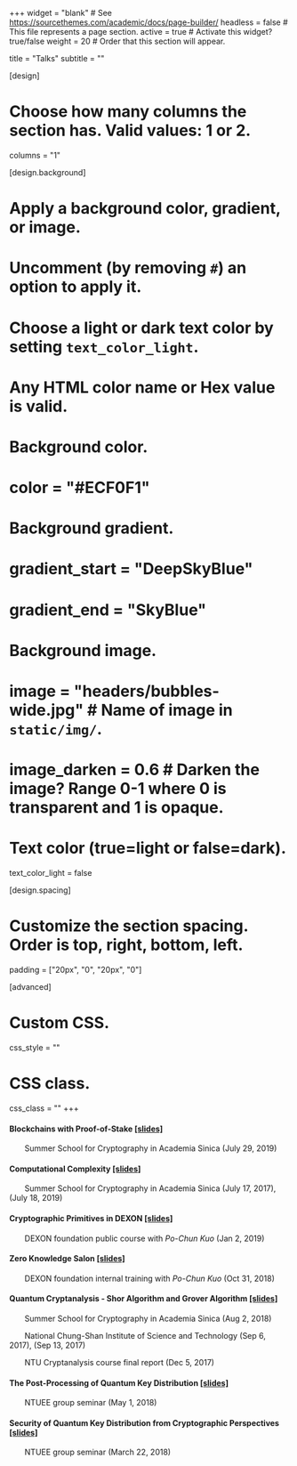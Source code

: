 +++
widget = "blank"  # See https://sourcethemes.com/academic/docs/page-builder/
headless = false  # This file represents a page section.
active = true  # Activate this widget? true/false
weight = 20  # Order that this section will appear.

title = "Talks"
subtitle = ""

[design]
  # Choose how many columns the section has. Valid values: 1 or 2.
  columns = "1"

[design.background]
  # Apply a background color, gradient, or image.
  #   Uncomment (by removing `#`) an option to apply it.
  #   Choose a light or dark text color by setting `text_color_light`.
  #   Any HTML color name or Hex value is valid.

  # Background color.
  # color = "#ECF0F1"
  
  # Background gradient.
  # gradient_start = "DeepSkyBlue"
  # gradient_end = "SkyBlue"
  
  # Background image.
  # image = "headers/bubbles-wide.jpg"  # Name of image in `static/img/`.
  # image_darken = 0.6  # Darken the image? Range 0-1 where 0 is transparent and 1 is opaque.

  # Text color (true=light or false=dark).
  text_color_light = false

[design.spacing]
  # Customize the section spacing. Order is top, right, bottom, left.
  padding = ["20px", "0", "20px", "0"]

[advanced]
 # Custom CSS. 
 css_style = ""
 
 # CSS class.
 css_class = ""
+++

#### Blockchains with Proof-of-Stake [\[slides\]](/talks/PoSblockchain.pdf)

&nbsp;&nbsp;&nbsp;&nbsp;&nbsp;&nbsp;
Summer School for Cryptography in Academia Sinica (July 29, 2019)
  

#### Computational Complexity [\[slides\]](/talks/computational_complexity.pdf)

&nbsp;&nbsp;&nbsp;&nbsp;&nbsp;&nbsp;
Summer School for Cryptography in Academia Sinica (July 17, 2017), (July 18, 2019)


#### Cryptographic Primitives in DEXON [\[slides\]](/talks/VRF_BLS_DKG.pdf)

&nbsp;&nbsp;&nbsp;&nbsp;&nbsp;&nbsp;
DEXON foundation public course with _Po-Chun Kuo_ (Jan 2, 2019)


#### Zero Knowledge Salon [\[slides\]](/talks/zk.pdf)

&nbsp;&nbsp;&nbsp;&nbsp;&nbsp;&nbsp;
DEXON foundation internal training with _Po-Chun Kuo_ (Oct 31, 2018)


####  Quantum Cryptanalysis - Shor Algorithm and Grover Algorithm [\[slides\]](/talks/ShorGrover.pdf)
&nbsp;&nbsp;&nbsp;&nbsp;&nbsp;&nbsp;
Summer School for Cryptography in Academia Sinica (Aug 2, 2018)

&nbsp;&nbsp;&nbsp;&nbsp;&nbsp;&nbsp;
National Chung-Shan Institute of Science and Technology (Sep 6, 2017), (Sep 13, 2017)

&nbsp;&nbsp;&nbsp;&nbsp;&nbsp;&nbsp;
NTU Cryptanalysis course final report (Dec 5, 2017)

#### The Post-Processing of Quantum Key Distribution [\[slides\]](/talks/postProcessingQKD.pdf)

&nbsp;&nbsp;&nbsp;&nbsp;&nbsp;&nbsp;
NTUEE group seminar (May 1, 2018)


#### Security of Quantum Key Distribution from Cryptographic Perspectives [\[slides\]](/talks/secureQKD.pdf)

&nbsp;&nbsp;&nbsp;&nbsp;&nbsp;&nbsp;
NTUEE group seminar (March 22, 2018)


















